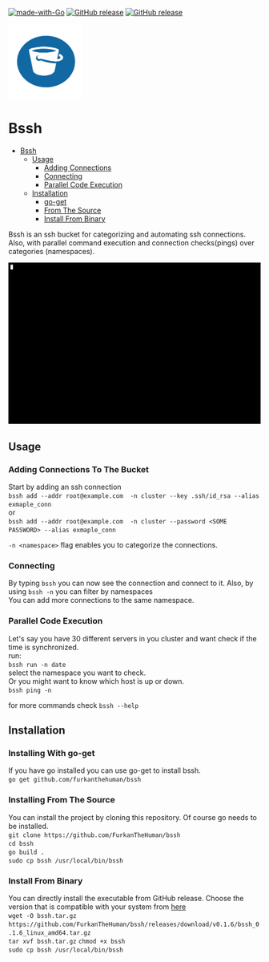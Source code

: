 [![made-with-Go](https://img.shields.io/badge/Made%20with-Go-1f425f.svg)](http://golang.org)
[![GitHub release](https://img.shields.io/github/v/release/furkanthehuman/bssh)](https://GitHub.com/Naereen/StrapDown.js/releases/)
[![GitHub release](https://img.shields.io/github/workflow/status/furkanthehuman/bssh/bssh-goreleaser)](https://GitHub.com/Naereen/StrapDown.js/releases/)

<img src="logo.png" alt="logo"
	title="logo" width="150" height="150" />
# Bssh 
<!-- START doctoc generated TOC please keep comment here to allow auto update -->
<!-- DON'T EDIT THIS SECTION, INSTEAD RE-RUN doctoc TO UPDATE -->

- [Bssh](#Bssh)
  - [Usage](#usage)
    - [Adding Connections](#adding-connections-to-the-bucket)
    - [Connecting](#connecting)
    - [Parallel Code Execution](#parallel-code-execution)
  - [Installation](#installation)
    - [go-get](#installing-with-go-get)
    - [From The Source ](#installing-From-The-Source)
    - [Install From Binary](#Install-From-Binary)


<!-- END doctoc generated TOC please keep comment here to allow auto update -->


Bssh is an ssh bucket for categorizing and automating ssh connections. Also, with parallel command execution and connection checks(pings) over categories (namespaces).

![example gif](index.gif)
## Usage

### Adding Connections To The Bucket
Start by adding an ssh connection    
`bssh add --addr root@example.com  -n cluster --key .ssh/id_rsa --alias exmaple_conn`           
or     
`bssh add --addr root@example.com  -n cluster --password <SOME PASSWORD> --alias exmaple_conn`

`-n <namespace>` flag enables you to categorize the connections.

### Connecting 
By typing `bssh` you can now see the connection and connect to it. Also, by using `bssh -n` you can filter by namespaces        
You can add more connections to the same namespace.

### Parallel Code Execution
Let's say you have 30 different servers in you cluster and want check if the time is synchronized.    
run:    
`bssh run -n date`    
select the namespace you want to check.   
Or you might want to know which host is up or down.     
`bssh ping -n`

for more commands check `bssh --help`



## Installation

### Installing With go-get

If you have go installed you can use go-get to install bssh.    
`go get github.com/furkanthehuman/bssh`

### Installing From The Source
You can install the project by cloning this repository. Of course go needs to be installed.         
`git clone https://github.com/FurkanTheHuman/bssh`    
`cd bssh`    
`go build .`    
`sudo cp bssh /usr/local/bin/bssh`     

### Install From Binary
You can directly install the executable from GitHub release. Choose the version that is compatible with your system from [here](https://github.com/FurkanTheHuman/bssh/releases)     
`wget -O bssh.tar.gz https://github.com/FurkanTheHuman/bssh/releases/download/v0.1.6/bssh_0.1.6_linux_amd64.tar.gz`     
`tar xvf bssh.tar.gz`
`chmod +x bssh`     
`sudo cp bssh /usr/local/bin/bssh`   
